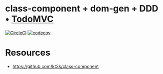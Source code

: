 # class-component + dom-gen + DDD • [TodoMVC](http://todomvc.com/)

[![CircleCI](https://circleci.com/gh/kt3k/class-component-todomvc.svg?style=svg)](https://circleci.com/gh/kt3k/class-component-todomvc)
[![codecov](https://codecov.io/gh/kt3k/class-component-todomvc/branch/master/graph/badge.svg)](https://codecov.io/gh/kt3k/class-component-todomvc)

# Resources

- https://github.com/kt3k/class-component
